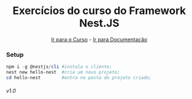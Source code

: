 <div style="text-align: center">
  <h1>Exercícios do curso do Framework Nest.JS</h1>
  <p>
    <a href="https://www.youtube.com/playlist?list=PLE0DHiXlN_qqRNX4KpkNKvFswCXHUwoyL">Ir para o Curso</a> - <a href="https://docs.nestjs.com/">Ir para Documentação</a>
  </p>
</div>

### Setup 
```powershell
npm i -g @nestjs/cli #instala o cliente;
nest new hello-nest  #cria um novo projeto;
cd hello-nest        #entra na pasta do projeto criado;
```

###### v1.0
